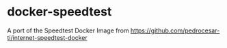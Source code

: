 # docker-speedtest
A port of the Speedtest Docker Image from https://github.com/pedrocesar-ti/internet-speedtest-docker
